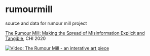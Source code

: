 # rumourmill
source and data for rumour mill project

[The Rumour Mill: Making the Spread of Misinformation Explicit and Tangible](https://dl.acm.org/doi/abs/10.1145/3334480.3383159?casa_token=NsuM3ugYrSkAAAAA:-0YUXCk5tUYXhYPLJmcGNKA0wpu-DzrYwR9NiTQ8vdyIwKzDlZZbrpC9M3nmdYYl1YhtiqaG53EJXV0), CHI 2020


[![Video: The Rumour Mill - an interative art piece](https://img.youtube.com/vi/L7HBenbJWMw/0.jpg)](https://www.youtube.com/watch?v=L7HBenbJWMw)

